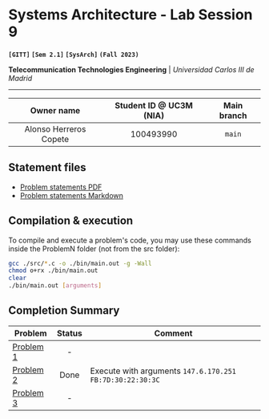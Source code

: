 # **Systems Architecture - Lab Session 9**
**`[GITT]` `[Sem 2.1]` `[SysArch]` `(Fall 2023)`**

**Telecommunication Technologies Engineering** | _Universidad Carlos III de Madrid_

---

| Owner name | Student ID @ UC3M (NIA) | Main branch |
| :---: | :---: | :---: |
| Alonso Herreros Copete | 100493990 | `main` |

## Statement files

* [Problem statements PDF](./Instructions.pdf)
* [Problem statements Markdown](./Statements.md)

## Compilation & execution
To compile and execute a problem's code, you may use these commands inside the
ProblemN folder (not from the src folder):

```bash
gcc ./src/*.c -o ./bin/main.out -g -Wall
chmod o+rx ./bin/main.out
clear
./bin/main.out [arguments]
```

## Completion Summary

| Problem | Status | Comment
| --- | :---: | --- |
| [Problem 1][i1] | - | |
| [Problem 2][i2] | Done | Execute with arguments `147.6.170.251` `FB:7D:30:22:30:3C` |
| [Problem 3][i3] | - | |

[i1]: https://github.com/alonso-herreros/uni-sysarch-lab9/issues/1
[i2]: https://github.com/alonso-herreros/uni-sysarch-lab9/issues/2
[i3]: https://github.com/alonso-herreros/uni-sysarch-lab9/issues/3

